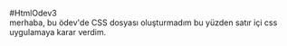 #HtmlOdev3  
merhaba, bu ödev'de CSS dosyası oluşturmadım bu yüzden satır içi css uygulamaya karar verdim. 

